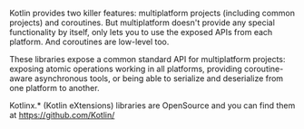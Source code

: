 [//]: # (title: Kotlinx Libraries)
[//]: # (caption: Kotlinx Libraries)
[//]: # (category: kotlinx)
[//]: # (permalink: /kotlinx/index.html)
[//]: # (toc: true)
[//]: # (ktor_version_review: 1.0.0)

Kotlin provides two killer features: multiplatform projects (including common projects) and coroutines.
But multiplatform doesn't provide any special functionality by itself, only lets you to use the exposed APIs from each platform.
And coroutines are low-level too.

These libraries expose a common standard API for multiplatform projects: exposing atomic operations working in all platforms,
providing coroutine-aware asynchronous tools, or being able to serialize and deserialize from one platform to another.

Kotlinx.* (Kotlin eXtensions) libraries are OpenSource and you can find them at <https://github.com/Kotlin/>